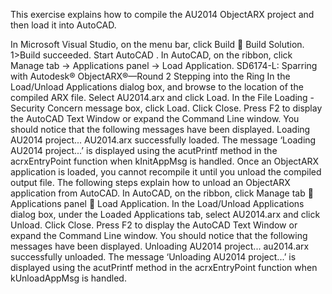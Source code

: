 This exercise explains how to compile the AU2014 ObjectARX project and then load it into AutoCAD.

In Microsoft Visual Studio, on the menu bar, click Build  Build Solution. 1>Build succeeded.
Start AutoCAD .
In AutoCAD, on the ribbon, click Manage tab -> Applications panel -> Load Application. SD6174-L: Sparring with Autodesk® ObjectARX®—Round 2 Stepping into the Ring
In the Load/Unload Applications dialog box, and browse to the location of the compiled ARX file. Select AU2014.arx and click Load.
In the File Loading - Security Concern message box, click Load.
Click Close.
Press F2 to display the AutoCAD Text Window or expand the Command Line window. You should notice that the following messages have been displayed. Loading AU2014 project... AU2014.arx successfully loaded. The message ‘Loading AU2014 project...’ is displayed using the acutPrintf method in the acrxEntryPoint function when kInitAppMsg is handled. Once an ObjectARX application is loaded, you cannot recompile it until you unload the compiled output file. The following steps explain how to unload an ObjectARX application from AutoCAD.
In AutoCAD, on the ribbon, click Manage tab  Applications panel  Load Application.
In the Load/Unload Applications dialog box, under the Loaded Applications tab, select AU2014.arx and click Unload.
Click Close.
Press F2 to display the AutoCAD Text Window or expand the Command Line window. You should notice that the following messages have been displayed. Unloading AU2014 project... au2014.arx successfully unloaded. The message ‘Unloading AU2014 project...’ is displayed using the acutPrintf method in the acrxEntryPoint function when kUnloadAppMsg is handled.
